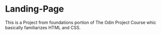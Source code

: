 # Landing-Page
 This is a  Project from foundations portion of The Odin Project Course whic basically familiarizes HTML and CSS.
